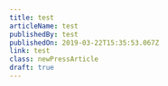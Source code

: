 ```yaml
---
title: test
articleName: test
publishedBy: test
publishedOn: 2019-03-22T15:35:53.067Z
link: test
class: newPressArticle
draft: true
---
```


